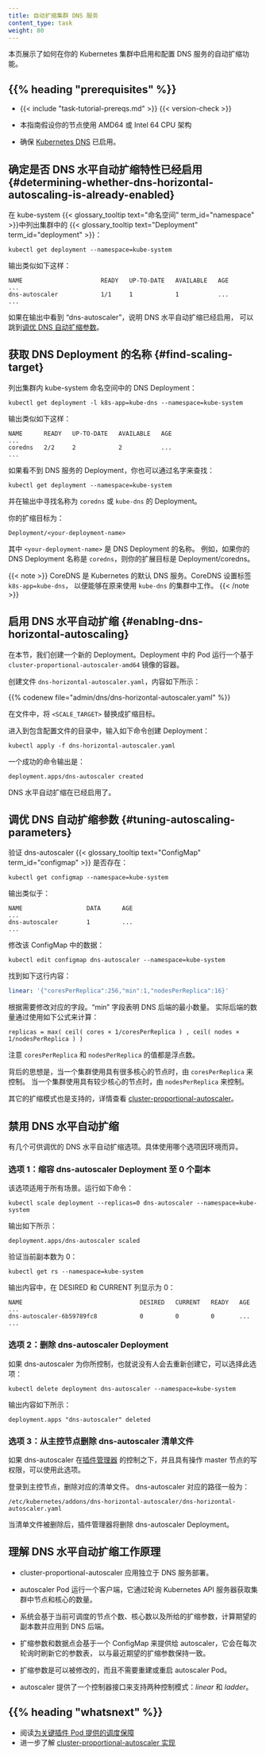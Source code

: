 ```yaml
---
title: 自动扩缩集群 DNS 服务
content_type: task
weight: 80
---
```

<!--
title: Autoscale the DNS Service in a Cluster
content_type: task
weight: 80
-->

<!-- overview -->
<!--
This page shows how to enable and configure autoscaling of the DNS service in
your Kubernetes cluster.
-->
本页展示了如何在你的 Kubernetes 集群中启用和配置 DNS 服务的自动扩缩功能。

## {{% heading "prerequisites" %}}

* {{< include "task-tutorial-prereqs.md" >}} {{< version-check >}}

<!--
* This guide assumes your nodes use the AMD64 or Intel 64 CPU architecture

* Make sure [Kubernetes DNS](/docs/concepts/services-networking/dns-pod-service/) is enabled.
-->
* 本指南假设你的节点使用 AMD64 或 Intel 64 CPU 架构

* 确保 [Kubernetes DNS](/zh-cn/docs/concepts/services-networking/dns-pod-service/) 已启用。


<!-- steps -->

<!--
## Determine whether DNS horizontal autoscaling is already enabled {#determining-whether-dns-horizontal-autoscaling-is-already-enabled}

List the {{< glossary_tooltip text="Deployments" term_id="deployment" >}}
in your cluster in the kube-system {{< glossary_tooltip text="namespace" term_id="namespace" >}}:
-->
## 确定是否 DNS 水平自动扩缩特性已经启用 {#determining-whether-dns-horizontal-autoscaling-is-already-enabled}

在 kube-system {{< glossary_tooltip text="命名空间" term_id="namespace" >}}中列出集群中的
{{< glossary_tooltip text="Deployment" term_id="deployment" >}}：

```shell
kubectl get deployment --namespace=kube-system
```

<!--
The output is similar to this:
-->
输出类似如下这样：

```
NAME                      READY   UP-TO-DATE   AVAILABLE   AGE
...
dns-autoscaler            1/1     1            1           ...
...
```

<!--
If you see "dns-autoscaler" in the output, DNS horizontal autoscaling is
already enabled, and you can skip to
[Tuning autoscaling parameters](#tuning-autoscaling-parameters).
-->
如果在输出中看到 “dns-autoscaler”，说明 DNS 水平自动扩缩已经启用，
可以跳到[调优 DNS 自动扩缩参数](#tuning-autoscaling-parameters)。

<!--
## Get the name of your DNS Deployment {#find-scaling-target}

List the DNS deployments in your cluster in the kube-system namespace:
-->
## 获取 DNS Deployment 的名称 {#find-scaling-target}

列出集群内 kube-system 命名空间中的 DNS Deployment：

```shell
kubectl get deployment -l k8s-app=kube-dns --namespace=kube-system
```

<!--
The output is similar to this:
-->
输出类似如下这样：

```
NAME      READY   UP-TO-DATE   AVAILABLE   AGE
...
coredns   2/2     2            2           ...
...
```

<!--
If you don't see a Deployment for DNS services, you can also look for it by name:
-->
如果看不到 DNS 服务的 Deployment，你也可以通过名字来查找：

```shell
kubectl get deployment --namespace=kube-system
```

<!--
and look for a deployment named `coredns` or `kube-dns`.
-->
并在输出中寻找名称为 `coredns` 或 `kube-dns` 的 Deployment。

<!--
Your scale target is
-->
你的扩缩目标为：

```
Deployment/<your-deployment-name>
```

<!--
where `<your-deployment-name>` is the name of your DNS Deployment. For example, if
the name of your Deployment for DNS is coredns, your scale target is Deployment/coredns.
-->
其中 `<your-deployment-name>` 是 DNS Deployment 的名称。
例如，如果你的 DNS Deployment 名称是 `coredns`，则你的扩展目标是 Deployment/coredns。

<!--
CoreDNS is the default DNS service for Kubernetes. CoreDNS sets the label
`k8s-app=kube-dns` so that it can work in clusters that originally used
kube-dns.
-->
{{< note >}}
CoreDNS 是 Kubernetes 的默认 DNS 服务。CoreDNS 设置标签 `k8s-app=kube-dns`，
以便能够在原来使用 `kube-dns` 的集群中工作。
{{< /note >}}

<!--
## Enable DNS horizontal autoscaling {#enablng-dns-horizontal-autoscaling}

In this section, you create a new Deployment. The Pods in the Deployment run a
container based on the `cluster-proportional-autoscaler-amd64` image.

Create a file named `dns-horizontal-autoscaler.yaml` with this content:
-->
## 启用 DNS 水平自动扩缩   {#enablng-dns-horizontal-autoscaling}

在本节，我们创建一个新的 Deployment。Deployment 中的 Pod 运行一个基于
`cluster-proportional-autoscaler-amd64` 镜像的容器。

创建文件 `dns-horizontal-autoscaler.yaml`，内容如下所示：

{{% codenew file="admin/dns/dns-horizontal-autoscaler.yaml" %}}

<!--
In the file, replace `<SCALE_TARGET>` with your scale target.

Go to the directory that contains your configuration file, and enter this
command to create the Deployment:
-->
在文件中，将 `<SCALE_TARGET>` 替换成扩缩目标。

进入到包含配置文件的目录中，输入如下命令创建 Deployment：

```shell
kubectl apply -f dns-horizontal-autoscaler.yaml
```

<!--
The output of a successful command is:
-->
一个成功的命令输出是：

```
deployment.apps/dns-autoscaler created
```

<!--
DNS horizontal autoscaling is now enabled.
-->
DNS 水平自动扩缩在已经启用了。

<!--
## Tune DNS autoscaling parameters {#tuning-autoscaling-parameters}

Verify that the dns-autoscaler {{< glossary_tooltip text="ConfigMap" term_id="configmap" >}} exists:
-->
## 调优 DNS 自动扩缩参数   {#tuning-autoscaling-parameters}

验证 dns-autoscaler {{< glossary_tooltip text="ConfigMap" term_id="configmap" >}} 是否存在：

```shell
kubectl get configmap --namespace=kube-system
```

<!--
The output is similar to this:
-->
输出类似于：

```
NAME                  DATA      AGE
...
dns-autoscaler        1         ...
...
```

<!--
Modify the data in the ConfigMap:
-->
修改该 ConfigMap 中的数据：

```shell
kubectl edit configmap dns-autoscaler --namespace=kube-system
```

<!--
Look for this line:
-->
找到如下这行内容：

```yaml
linear: '{"coresPerReplica":256,"min":1,"nodesPerReplica":16}'
```

<!--
Modify the fields according to your needs. The "min" field indicates the
minimal number of DNS backends. The actual number of backends is
calculated using this equation:
-->

根据需要修改对应的字段。“min” 字段表明 DNS 后端的最小数量。
实际后端的数量通过使用如下公式来计算：

```
replicas = max( ceil( cores × 1/coresPerReplica ) , ceil( nodes × 1/nodesPerReplica ) )
```

<!--
Note that the values of both `coresPerReplica` and `nodesPerReplica` are
floats.

The idea is that when a cluster is using nodes that have many cores,
`coresPerReplica` dominates. When a cluster is using nodes that have fewer
cores, `nodesPerReplica` dominates.

There are other supported scaling patterns. For details, see
[cluster-proportional-autoscaler](https://github.com/kubernetes-sigs/cluster-proportional-autoscaler).
-->
注意 `coresPerReplica` 和 `nodesPerReplica` 的值都是浮点数。

背后的思想是，当一个集群使用具有很多核心的节点时，由 `coresPerReplica` 来控制。
当一个集群使用具有较少核心的节点时，由 `nodesPerReplica` 来控制。

其它的扩缩模式也是支持的，详情查看
[cluster-proportional-autoscaler](https://github.com/kubernetes-sigs/cluster-proportional-autoscaler)。

<!--
## Disable DNS horizontal autoscaling

There are a few options for tuning DNS horizontal autoscaling. Which option to
use depends on different conditions.
-->
## 禁用 DNS 水平自动扩缩

有几个可供调优的 DNS 水平自动扩缩选项。具体使用哪个选项因环境而异。

<!--
### Option 1: Scale down the dns-autoscaler deployment to 0 replicas

This option works for all situations. Enter this command:
-->
### 选项 1：缩容 dns-autoscaler Deployment 至 0 个副本

该选项适用于所有场景。运行如下命令：

```shell
kubectl scale deployment --replicas=0 dns-autoscaler --namespace=kube-system
```

<!--
The output is:
-->
输出如下所示：

```
deployment.apps/dns-autoscaler scaled
```

<!--
Verify that the replica count is zero:
-->
验证当前副本数为 0：

```shell
kubectl get rs --namespace=kube-system
```

<!--
The output displays 0 in the DESIRED and CURRENT columns:
-->
输出内容中，在 DESIRED 和 CURRENT 列显示为 0：

```
NAME                                 DESIRED   CURRENT   READY   AGE
...
dns-autoscaler-6b59789fc8            0         0         0       ...
...
```

<!--
### Option 2: Delete the dns-autoscaler deployment

This option works if dns-autoscaler is under your own control, which means
no one will re-create it:
-->
### 选项 2：删除 dns-autoscaler Deployment

如果 dns-autoscaler 为你所控制，也就说没有人会去重新创建它，可以选择此选项：

```shell
kubectl delete deployment dns-autoscaler --namespace=kube-system
```

<!--
The output is:
-->
输出内容如下所示：

```
deployment.apps "dns-autoscaler" deleted
```

<!--
### Option 3: Delete the dns-autoscaler manifest file from the master node

This option works if dns-autoscaler is under control of the (deprecated)
[Addon Manager](https://git.k8s.io/kubernetes/cluster/addons/README.md),
and you have write access to the master node.
-->

### 选项 3：从主控节点删除 dns-autoscaler 清单文件

如果 dns-autoscaler 在[插件管理器](https://git.k8s.io/kubernetes/cluster/addons/README.md)
的控制之下，并且具有操作 master 节点的写权限，可以使用此选项。

<!--
Sign in to the master node and delete the corresponding manifest file.
The common path for this dns-autoscaler is:
-->
登录到主控节点，删除对应的清单文件。 
dns-autoscaler 对应的路径一般为：

```
/etc/kubernetes/addons/dns-horizontal-autoscaler/dns-horizontal-autoscaler.yaml
```

<!--
After the manifest file is deleted, the Addon Manager will delete the
dns-autoscaler Deployment.
-->
当清单文件被删除后，插件管理器将删除 dns-autoscaler Deployment。

<!-- discussion -->

<!--
## Understanding how DNS horizontal autoscaling works

* The cluster-proportional-autoscaler application is deployed separately from
the DNS service.

* An autoscaler Pod runs a client that polls the Kubernetes API server for the
number of nodes and cores in the cluster.
-->
## 理解 DNS 水平自动扩缩工作原理

* cluster-proportional-autoscaler 应用独立于 DNS 服务部署。

* autoscaler Pod 运行一个客户端，它通过轮询 Kubernetes API 服务器获取集群中节点和核心的数量。

<!--
* A desired replica count is calculated and applied to the DNS backends based on
the current schedulable nodes and cores and the given scaling parameters.

* The scaling parameters and data points are provided via a ConfigMap to the
autoscaler, and it refreshes its parameters table every poll interval to be up
to date with the latest desired scaling parameters.
-->
* 系统会基于当前可调度的节点个数、核心数以及所给的扩缩参数，计算期望的副本数并应用到 DNS 后端。

* 扩缩参数和数据点会基于一个 ConfigMap 来提供给 autoscaler，它会在每次轮询时刷新它的参数表，
  以与最近期望的扩缩参数保持一致。

<!--
* Changes to the scaling parameters are allowed without rebuilding or restarting
the autoscaler Pod.

* The autoscaler provides a controller interface to support two control
patterns: *linear* and *ladder*.
-->
* 扩缩参数是可以被修改的，而且不需要重建或重启 autoscaler Pod。

* autoscaler 提供了一个控制器接口来支持两种控制模式：*linear* 和 *ladder*。

## {{% heading "whatsnext" %}}

<!--
* Read about [Guaranteed Scheduling For Critical Add-On Pods](/docs/tasks/administer-cluster/guaranteed-scheduling-critical-addon-pods/).
* Learn more about the
[implementation of cluster-proportional-autoscaler](https://github.com/kubernetes-sigs/cluster-proportional-autoscaler).

-->
* 阅读[为关键插件 Pod 提供的调度保障](/zh-cn/docs/tasks/administer-cluster/guaranteed-scheduling-critical-addon-pods/)
* 进一步了解 [cluster-proportional-autoscaler 实现](https://github.com/kubernetes-sigs/cluster-proportional-autoscaler)

